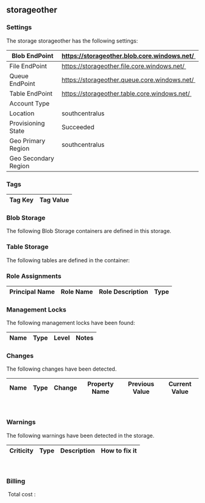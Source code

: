 
## storageother 

### Settings
The storage storageother has the following settings:

| Blob EndPoint | https://storageother.blob.core.windows.net/  |
| --- | --- |
| File EndPoint | https://storageother.file.core.windows.net/  |
| Queue EndPoint | https://storageother.queue.core.windows.net/  |
| Table EndPoint | https://storageother.table.core.windows.net/  |
| Account Type |   |
| Location | southcentralus  |
| Provisioning State | Succeeded  |
| Geo Primary Region | southcentralus  |
| Geo Secondary Region |   |


### Tags


| Tag Key | Tag Value |
| --- | --- |

### Blob Storage
The following Blob Storage containers are defined in this storage. 

### Table Storage
The following tables are defined in the container:

### Role Assignments


| Principal Name | Role Name | Role Description | Type |
| --- | --- | --- | --- |

### Management Locks
The following management locks have been found: 

| Name | Type | Level | Notes |
| --- | --- | --- | --- |

### Changes
The following changes have been detected. 

| Name | Type | Change | Property Name | Previous Value | Current Value |
| --- | --- | --- | --- | --- | --- |
 
### Warnings
The following warnings have been detected in the storage. 

| Criticity | Type | Description | How to fix it |
| --- | --- | --- | --- |
 
### Billing
 Total cost : 
